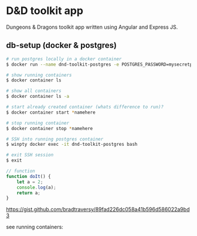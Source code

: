 # D&D toolkit app
Dungeons & Dragons toolkit app written using Angular and Express JS.



## db-setup (docker & postgres)

```bash
# run postgres locally in a docker container
$ docker run --name dnd-toolkit-postgres -e POSTGRES_PASSWORD=mysecretpassword -d postgres

# show running containers
$ docker container ls

# show all containers
$ docker container ls -a

# start already created container (whats difference to run)?
$ docker container start *namehere

# stop running container
$ docker container stop *namehere

# SSH into running postgres container
$ winpty docker exec -it dnd-toolkit-postgres bash

# exit SSH session
$ exit
```

```javascript
// function
function doIt() {
    let a = 2;
    console.log(a);
    return a;
}
```

https://gist.github.com/bradtraversy/89fad226dc058a41b596d586022a9bd3



see running containers: